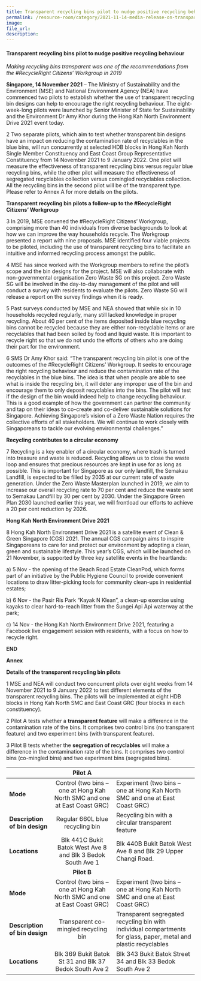 ```yaml
---  
title: Transparent recycling bins pilot to nudge positive recycling behaviour  
permalink: /resource-room/category/2021-11-14-media-release-on-transparent-recycling-bins-pilot/ 
image:  
file_url:  
description:  
---  
```


####  Transparent recycling bins pilot to nudge positive recycling behaviour

*Making recycling bins transparent was one of the recommendations from the #RecycleRight Citizens’ Workgroup in 2019*

**Singapore, 14 November 2021** – The Ministry of Sustainability and the Environment (MSE) and National Environment Agency (NEA) have commenced two pilots to establish whether the use of transparent recycling bin designs can help to encourage the right recycling behaviour. The eight-week-long pilots were launched by Senior Minister of State for Sustainability and the Environment Dr Amy Khor during the Hong Kah North Environment Drive 2021 event today. 

2 Two separate pilots, which aim to test whether transparent bin designs have an impact on reducing the contamination rate of recyclables in the blue bins, will run concurrently at selected HDB blocks in Hong Kah North Single Member Constituency and East Coast Group Representative Constituency from 14 November 2021 to 9 January 2022. One pilot will measure the effectiveness of transparent recycling bins versus regular blue recycling bins, while the other pilot will measure the effectiveness of segregated recyclables collection versus comingled recyclables collection. All the recycling bins in the second pilot will be of the transparent type. Please refer to Annex A for more details on the pilots. 

**Transparent recycling bin pilots a follow-up to the #RecycleRight Citizens’ Workgroup**

3 In 2019, MSE convened the #RecycleRight Citizens’ Workgroup, comprising more than 40 individuals from diverse backgrounds to look at how we can improve the way households recycle. The Workgroup presented a report with nine proposals. MSE identified four viable projects to be piloted, including the use of transparent recycling bins to facilitate an intuitive and informed recycling process amongst the public.

4 MSE has since worked with the Workgroup members to refine the pilot’s scope and the bin designs for the project. MSE will also collaborate with non-governmental organisation Zero Waste SG on this project. Zero Waste SG will be involved in the day-to-day management of the pilot and will conduct a survey with residents to evaluate the pilots. Zero Waste SG will release a report on the survey findings when it is ready. 

5 Past surveys conducted by MSE and NEA showed that while six in 10 households recycled regularly, many still lacked knowledge in proper recycling. About 40 per cent of the items deposited inside blue recycling bins cannot be recycled because they are either non-recyclable items or are recyclables that had been soiled by food and liquid waste. It is important to recycle right so that we do not undo the efforts of others who are doing their part for the environment. 

6 SMS Dr Amy Khor said: “The transparent recycling bin pilot is one of the outcomes of the #RecycleRight Citizens’ Workgroup. It seeks to encourage the right recycling behaviour and reduce the contamination rate of the recyclables in the blue bins. The idea is that when people are able to see what is inside the recycling bin, it will deter any improper use of the bin and encourage them to only deposit recyclables into the bins. The pilot will test if the design of the bin would indeed help to change recycling behaviour. This is a good example of how the government can partner the community and tap on their ideas to co-create and co-deliver sustainable solutions for Singapore. Achieving Singapore’s vision of a Zero Waste Nation requires the collective efforts of all stakeholders. We will continue to work closely with Singaporeans to tackle our evolving environmental challenges.”

**Recycling contributes to a circular economy**

7 Recycling is a key enabler of a circular economy, where trash is turned into treasure and waste is reduced. Recycling allows us to close the waste loop and ensures that precious resources are kept in use for as long as possible. This is important for Singapore as our only landfill, the Semakau Landfill, is expected to be filled by 2035 at our current rate of waste generation. Under the Zero Waste Masterplan launched in 2019, we aim to increase our overall recycling rate to 70 per cent and reduce the waste sent to Semakau Landfill by 30 per cent by 2030. Under the Singapore Green Plan 2030 launched earlier this year, we will frontload our efforts to achieve a 20 per cent reduction by 2026. 

**Hong Kah North Environment Drive 2021**

8 Hong Kah North Environment Drive 2021 is a satellite event of Clean & Green Singapore (CGS) 2021. The annual CGS campaign aims to inspire Singaporeans to care for and protect our environment by adopting a clean, green and sustainable lifestyle. This year’s CGS, which will be launched on 21 November, is supported by three key satellite events in the heartlands:

a) 5 Nov - the opening of the Beach Road Estate CleanPod, which forms part of an initiative by the Public Hygiene Council to provide convenient locations to draw litter-picking tools for community clean-ups in residential estates;

b) 6 Nov - the Pasir Ris Park “Kayak N Klean”, a clean-up exercise using kayaks to clear hard-to-reach litter from the Sungei Api Api waterway at the park;

c) 14 Nov - the Hong Kah North Environment Drive 2021, featuring a Facebook live engagement session with residents, with a focus on how to recycle right. 

**END** 

**Annex**

**Details of the transparent recycling bin pilots**

1 MSE and NEA will conduct two concurrent pilots over eight weeks from 14 November 2021 to 9 January 2022 to test different elements of the transparent recycling bins. The pilots will be implemented at eight HDB blocks in Hong Kah North SMC and East Coast GRC (four blocks in each constituency).

2 Pilot A tests whether a **transparent feature** will make a difference in the contamination rate of the bins. It comprises two control bins (no transparent feature) and two experiment bins (with transparent feature). 

3 Pilot B tests whether the **segregation of recyclables** will make a difference in the contamination rate of the bins. It comprises two control bins (co-mingled bins) and two experiment bins (segregated bins). 

|                               |                                **Pilot A**                               |                                                                                                                   |
|-------------------------------|:------------------------------------------------------------------------:|-------------------------------------------------------------------------------------------------------------------|
| **Mode**                      | Control (two bins – one at Hong Kah North SMC and one at East Coast GRC) | Experiment (two bins – one at Hong Kah North SMC and one at East Coast GRC)                                       |
| **Description of bin design** | Regular 660L blue recycling bin                                          | Recycling bin with a circular transparent feature                                                                 |
| **Locations**                 | Blk 441C Bukit Batok West Ave 8 and Blk 3 Bedok South Ave 1              | Blk 440B Bukit Batok West Ave 8 and Blk 29 Upper Changi Road.                                                     |
|                               |                                **Pilot B**                               |                                                                                                                   |
| **Mode**                      | Control (two bins – one at Hong Kah North SMC and one at East Coast GRC) | Experiment (two bins – one at Hong Kah North SMC and one at East Coast GRC)                                       |
| **Description of bin design** | Transparent co-mingled recycling bin                                     | Transparent segregated recycling bin with individual compartments for glass, paper, metal and plastic recyclables |
| **Locations**                 | Blk 369 Bukit Batok St 31 and Blk 37 Bedok South Ave 2                   | Blk 343 Bukit Batok Street 34 and Blk 33 Bedok South Ave 2                                                        |
